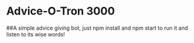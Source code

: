 # Advice-O-Tron 3000

##A simple advice giving bot, just npm install and npm start to run it and listen to its wise words!
